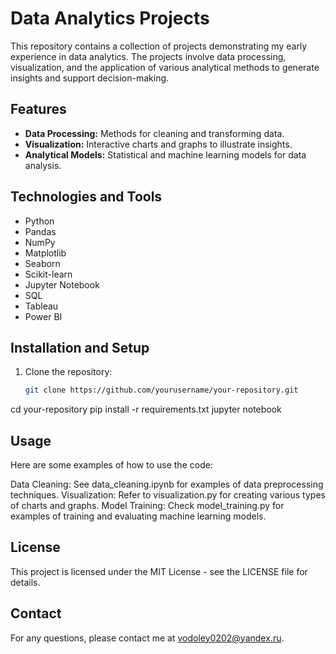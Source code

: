 # Data Analytics Projects

This repository contains a collection of projects demonstrating my early experience in data analytics. The projects involve data processing, visualization, and the application of various analytical methods to generate insights and support decision-making.

## Features
- **Data Processing:** Methods for cleaning and transforming data.
- **Visualization:** Interactive charts and graphs to illustrate insights.
- **Analytical Models:** Statistical and machine learning models for data analysis.

## Technologies and Tools
- Python
- Pandas
- NumPy
- Matplotlib
- Seaborn
- Scikit-learn
- Jupyter Notebook
- SQL
- Tableau
- Power BI

## Installation and Setup

1. Clone the repository:
   ```bash
   git clone https://github.com/yourusername/your-repository.git
cd your-repository
pip install -r requirements.txt
jupyter notebook

## Usage
Here are some examples of how to use the code:

Data Cleaning: See data_cleaning.ipynb for examples of data preprocessing techniques.
Visualization: Refer to visualization.py for creating various types of charts and graphs.
Model Training: Check model_training.py for examples of training and evaluating machine learning models.

## License
This project is licensed under the MIT License - see the LICENSE file for details.

## Contact
For any questions, please contact me at vodoley0202@yandex.ru.
